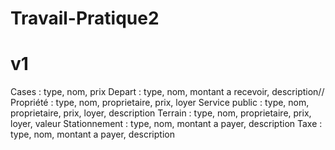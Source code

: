 # Travail-Pratique2


# v1
Cases : type, nom, prix
    Depart : type, nom, montant a recevoir, description//
    Propriété : type, nom, proprietaire, prix, loyer
        Service public : type, nom, proprietaire, prix, loyer, description
        Terrain : type, nom, proprietaire, prix, loyer, valeur
    Stationnement : type, nom, montant a payer, description
    Taxe : type, nom, montant a payer, description